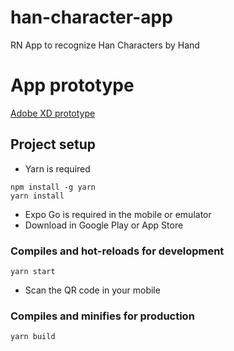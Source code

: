 # han-character-app
RN App to recognize Han Characters by Hand

# App prototype
[Adobe XD prototype](https://xd.adobe.com/view/9460076f-1eb4-4eba-8e85-f0faa4de8126-c133/?fullscreen)

## Project setup
- Yarn is required
```
npm install -g yarn
yarn install
```
- Expo Go is required in the mobile or emulator
- Download in Google Play or App Store

### Compiles and hot-reloads for development
```
yarn start
```
- Scan the QR code in your mobile

### Compiles and minifies for production
```
yarn build
```
